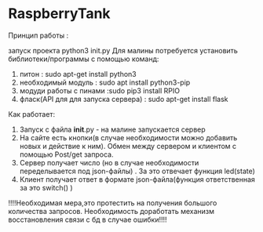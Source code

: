 # RaspberryTank
Принцип работы :

запуск проекта python3 init.py
Для малины потребуется установить библиотеки/программы с помощью команд:

1) питон : sudo apt-get install python3
2) необходимый модуль : sudo apt install python3-pip
3) модуди работы с пинами :sudo pip3 install RPIO
4) фласк(API для для запуска сервера) : sudo apt-get install flask

Как работает:
1) Запуск с файла ____init____.py - на малине запускается сервер
2) На сайте есть кнопки(в случае необходимости можно добавить новых и действие к ним). Обмен между сервером и клиентом с помощью Post/get запроса.
3) Сервер получает число (но в случае необходимости переделывается под json-файлы) . За это отвечает функция led(state)
4) Клиент получает ответ в формате json-файла(функция ответственная за это switch() )

!!!!Необходимая мера,это протестить на получения большого количества запросов. Необходимость доработать механизм восстановления связи с бд в случае ошибки!!!!
